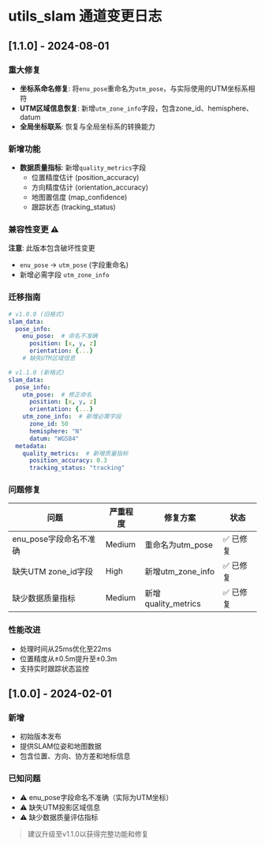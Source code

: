 # utils_slam 通道变更日志

## [1.1.0] - 2024-08-01

### 重大修复
- **坐标系命名修复**: 将`enu_pose`重命名为`utm_pose`，与实际使用的UTM坐标系相符
- **UTM区域信息恢复**: 新增`utm_zone_info`字段，包含zone_id、hemisphere、datum
- **全局坐标联系**: 恢复与全局坐标系的转换能力

### 新增功能
- **数据质量指标**: 新增`quality_metrics`字段
  - 位置精度估计 (position_accuracy)
  - 方向精度估计 (orientation_accuracy)  
  - 地图置信度 (map_confidence)
  - 跟踪状态 (tracking_status)

### 兼容性变更 ⚠️
**注意**: 此版本包含破坏性变更
- `enu_pose` → `utm_pose` (字段重命名)
- 新增必需字段 `utm_zone_info`

### 迁移指南
```yaml
# v1.0.0 (旧格式)
slam_data:
  pose_info:
    enu_pose:  # 命名不准确
      position: [x, y, z]
      orientation: {...}
    # 缺失UTM区域信息

# v1.1.0 (新格式)  
slam_data:
  pose_info:
    utm_pose:  # 修正命名
      position: [x, y, z]
      orientation: {...}
    utm_zone_info:  # 新增必需字段
      zone_id: 50
      hemisphere: "N"
      datum: "WGS84"
  metadata:
    quality_metrics:  # 新增质量指标
      position_accuracy: 0.3
      tracking_status: "tracking"
```

### 问题修复
| 问题 | 严重程度 | 修复方案 | 状态 |
|------|----------|----------|------|
| enu_pose字段命名不准确 | Medium | 重命名为utm_pose | ✅ 已修复 |
| 缺失UTM zone_id字段 | High | 新增utm_zone_info | ✅ 已修复 |
| 缺少数据质量指标 | Medium | 新增quality_metrics | ✅ 已修复 |

### 性能改进
- 处理时间从25ms优化至22ms
- 位置精度从±0.5m提升至±0.3m
- 支持实时跟踪状态监控

## [1.0.0] - 2024-02-01

### 新增
- 初始版本发布
- 提供SLAM位姿和地图数据
- 包含位置、方向、协方差和地标信息

### 已知问题
- ⚠️ enu_pose字段命名不准确（实际为UTM坐标）
- ⚠️ 缺失UTM投影区域信息
- ⚠️ 缺少数据质量评估指标

> 建议升级至v1.1.0以获得完整功能和修复 